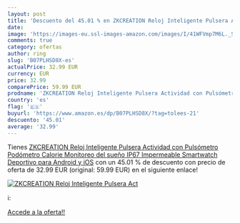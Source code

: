 ```yaml
---
layout: post
title: 'Descuento del 45.01 % en ZKCREATION Reloj Inteligente Pulsera Act'
date: 
image: 'https://images-eu.ssl-images-amazon.com/images/I/41WFVmp7M6L._SL200_.jpg'
comments: true
category: ofertas
author: ring
slug: 'B07PLHSD8X-es'
actualPrice: 32.99 EUR
currency: EUR
price: 32.99
comparePrice: 59.99 EUR
prodname: 'ZKCREATION Reloj Inteligente Pulsera Actividad con Pulsómetro Podómetro Calorie Monitoreo del sueño IP67 Impermeable Smartwatch Deportivo para Android y iOS'
country: 'es'
flag: '🇪🇸'
buyurl: 'https://www.amazon.es/dp/B07PLHSD8X/?tag=tolees-21'
descuento: '45.01'
average: '32.99'
---
```


Tienes [ZKCREATION Reloj Inteligente Pulsera Actividad con Pulsómetro Podómetro Calorie Monitoreo del sueño IP67 Impermeable Smartwatch Deportivo para Android y iOS](https://www.amazon.es/dp/B07PLHSD8X/?tag=tolees-21) con un 45.01 % de descuento con precio de oferta de 32.99 EUR (original: 59.99 EUR) en el siguiente enlace!

[![ZKCREATION Reloj Inteligente Pulsera Act](https://images-eu.ssl-images-amazon.com/images/I/41WFVmp7M6L._SL200_.jpg)](https://www.amazon.es/dp/B07PLHSD8X/?tag=tolees-21)

ℹ️:


[Accede a la oferta!!](https://www.amazon.es/dp/B07PLHSD8X/?tag=tolees-21)
